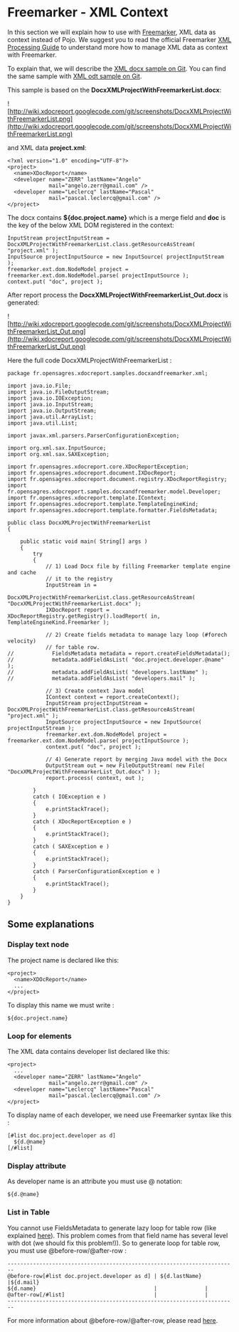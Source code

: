 # Freemarker - XML Context #

In this section we will explain how to use with [Freemarker](http://freemarker.sourceforge.net/), XML data as context instead of Pojo. We suggest you to read the official Freemarker [XML Processing Guide](http://freemarker.sourceforge.net/docs/xgui.html) to understand more how to manage XML data as context with Freemarker.

To explain that, we will describe the [XML docx sample on Git](http://code.google.com/p/xdocreport/source/browse?repo=samples#git%2Fsamples%2Ffr.opensagres.xdocreport.samples.docxandfreemarker%2Fsrc%2Ffr%2Fopensagres%2Fxdocreport%2Fsamples%2Fdocxandfreemarker%2Fxml). You can find the same sample with [XML odt sample on Git](https://code.google.com/p/xdocreport/source/browse?repo=samples#git%2Fsamples%2Ffr.opensagres.xdocreport.samples.odtandfreemarker%2Fsrc%2Ffr%2Fopensagres%2Fxdocreport%2Fsamples%2Fodtandfreemarker%2Fxml).

This sample is based on the **DocxXMLProjectWithFreemarkerList.docx**:

![http://wiki.xdocreport.googlecode.com/git/screenshots/DocxXMLProjectWithFreemarkerList.png](http://wiki.xdocreport.googlecode.com/git/screenshots/DocxXMLProjectWithFreemarkerList.png)

and XML data **project.xml**:

```
<?xml version="1.0" encoding="UTF-8"?>
<project>
  <name>XDocReport</name>
  <developer name="ZERR" lastName="Angelo" 
             mail="angelo.zerr@gmail.com" />
  <developer name="Leclercq" lastName="Pascal"
             mail="pascal.leclercq@gmail.com" />
</project>
```

The docx contains **${doc.project.name}** which is a merge field and **doc** is the key of the below XML DOM registered in the context:

```
InputStream projectInputStream = DocxXMLProjectWithFreemarkerList.class.getResourceAsStream( "project.xml" );
InputSource projectInputSource = new InputSource( projectInputStream );
freemarker.ext.dom.NodeModel project = freemarker.ext.dom.NodeModel.parse( projectInputSource );
context.put( "doc", project );
```

After report process the **DocxXMLProjectWithFreemarkerList\_Out.docx** is generated:

![http://wiki.xdocreport.googlecode.com/git/screenshots/DocxXMLProjectWithFreemarkerList_Out.png](http://wiki.xdocreport.googlecode.com/git/screenshots/DocxXMLProjectWithFreemarkerList_Out.png)

Here the full code DocxXMLProjectWithFreemarkerList :

```
package fr.opensagres.xdocreport.samples.docxandfreemarker.xml;

import java.io.File;
import java.io.FileOutputStream;
import java.io.IOException;
import java.io.InputStream;
import java.io.OutputStream;
import java.util.ArrayList;
import java.util.List;

import javax.xml.parsers.ParserConfigurationException;

import org.xml.sax.InputSource;
import org.xml.sax.SAXException;

import fr.opensagres.xdocreport.core.XDocReportException;
import fr.opensagres.xdocreport.document.IXDocReport;
import fr.opensagres.xdocreport.document.registry.XDocReportRegistry;
import fr.opensagres.xdocreport.samples.docxandfreemarker.model.Developer;
import fr.opensagres.xdocreport.template.IContext;
import fr.opensagres.xdocreport.template.TemplateEngineKind;
import fr.opensagres.xdocreport.template.formatter.FieldsMetadata;

public class DocxXMLProjectWithFreemarkerList
{

    public static void main( String[] args )
    {
        try
        {
            // 1) Load Docx file by filling Freemarker template engine and cache
            // it to the registry
            InputStream in =
                DocxXMLProjectWithFreemarkerList.class.getResourceAsStream( "DocxXMLProjectWithFreemarkerList.docx" );
            IXDocReport report = XDocReportRegistry.getRegistry().loadReport( in, TemplateEngineKind.Freemarker );

            // 2) Create fields metadata to manage lazy loop (#forech velocity)
            // for table row.
//            FieldsMetadata metadata = report.createFieldsMetadata();
//            metadata.addFieldAsList( "doc.project.developer.@name" );
//            metadata.addFieldAsList( "developers.lastName" );
//            metadata.addFieldAsList( "developers.mail" );

            // 3) Create context Java model
            IContext context = report.createContext();
            InputStream projectInputStream = DocxXMLProjectWithFreemarkerList.class.getResourceAsStream( "project.xml" );
            InputSource projectInputSource = new InputSource( projectInputStream );
            freemarker.ext.dom.NodeModel project = freemarker.ext.dom.NodeModel.parse( projectInputSource );
            context.put( "doc", project );
            
            // 4) Generate report by merging Java model with the Docx
            OutputStream out = new FileOutputStream( new File( "DocxXMLProjectWithFreemarkerList_Out.docx" ) );
            report.process( context, out );

        }
        catch ( IOException e )
        {
            e.printStackTrace();
        }
        catch ( XDocReportException e )
        {
            e.printStackTrace();
        }
        catch ( SAXException e )
        {
            e.printStackTrace();
        }
        catch ( ParserConfigurationException e )
        {
            e.printStackTrace();
        }
    }
}
```

## Some explanations ##

### Display text node ###

The project name is declared like this:

```
<project>
  <name>XDOcReport</name>
  ...
</project>
```

To display this name we must write :

```
${doc.project.name}
```

### Loop for elements ###

The XML data contains developer list declared like this:

```
<project>
  ...
  <developer name="ZERR" lastName="Angelo" 
             mail="angelo.zerr@gmail.com" />
  <developer name="Leclercq" lastName="Pascal"
             mail="pascal.leclercq@gmail.com" />
</project>
```

To display name of each developer, we need use Freemarker syntax like this :

```
[#list doc.project.developer as d]
  ${d.@name}
[/#list]
```

### Display attribute ###

As developer name is an attribute you must use @ notation:

```
${d.@name}
```


### List in Table ###

You cannot use FieldsMetadata to generate lazy loop  for table row (like explained [here](http://code.google.com/p/xdocreport/wiki/DocxReportingJavaMainListFieldInTable)). This problem comes from that field name has several level with dot (we should fix this problem!)). So to generate loop for table row, you must use @before-row/@after-row :

```
------------------------------------------------------------------------
@before-row[#list doc.project.developer as d] | ${d.lastName} |${d.mail}
${d.name}                                     |               |
@after-row[/#list]                            |               |
------------------------------------------------------------------------
```

For more information about @before-row/@after-row, please read [here](http://code.google.com/p/xdocreport/wiki/DocxReportingJavaMainListFieldAdvancedTable).